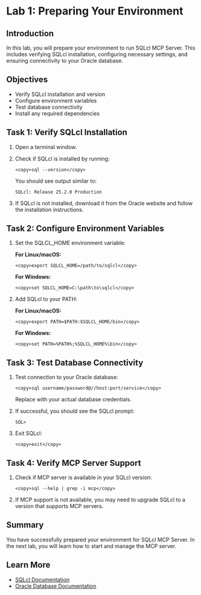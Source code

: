 # Lab 1: Preparing Your Environment

## Introduction

In this lab, you will prepare your environment to run SQLcl MCP Server. This includes verifying SQLcl installation, configuring necessary settings, and ensuring connectivity to your Oracle database.

## Objectives

- Verify SQLcl installation and version
- Configure environment variables
- Test database connectivity
- Install any required dependencies

## Task 1: Verify SQLcl Installation

1. Open a terminal window.

2. Check if SQLcl is installed by running:

   ```
   <copy>sql --version</copy>
   ```

   You should see output similar to:

   ```
   SQLcl: Release 25.2.0 Production
   ```

3. If SQLcl is not installed, download it from the Oracle website and follow the installation instructions.

## Task 2: Configure Environment Variables

1. Set the SQLCL_HOME environment variable:

   **For Linux/macOS:**
   ```
   <copy>export SQLCL_HOME=/path/to/sqlcl</copy>
   ```

   **For Windows:**
   ```
   <copy>set SQLCL_HOME=C:\path\to\sqlcl</copy>
   ```

2. Add SQLcl to your PATH:

   **For Linux/macOS:**
   ```
   <copy>export PATH=$PATH:$SQLCL_HOME/bin</copy>
   ```

   **For Windows:**
   ```
   <copy>set PATH=%PATH%;%SQLCL_HOME%\bin</copy>
   ```

## Task 3: Test Database Connectivity

1. Test connection to your Oracle database:

   ```
   <copy>sql username/password@//host:port/service</copy>
   ```

   Replace with your actual database credentials.

2. If successful, you should see the SQLcl prompt:

   ```
   SQL>
   ```

3. Exit SQLcl:

   ```
   <copy>exit</copy>
   ```

## Task 4: Verify MCP Server Support

1. Check if MCP server is available in your SQLcl version:

   ```
   <copy>sql --help | grep -i mcp</copy>
   ```

2. If MCP support is not available, you may need to upgrade SQLcl to a version that supports MCP servers.

## Summary

You have successfully prepared your environment for SQLcl MCP Server. In the next lab, you will learn how to start and manage the MCP server.

## Learn More

- [SQLcl Documentation](https://docs.oracle.com/en/database/oracle/sql-developer-command-line/)
- [Oracle Database Documentation](https://docs.oracle.com/en/database/)
